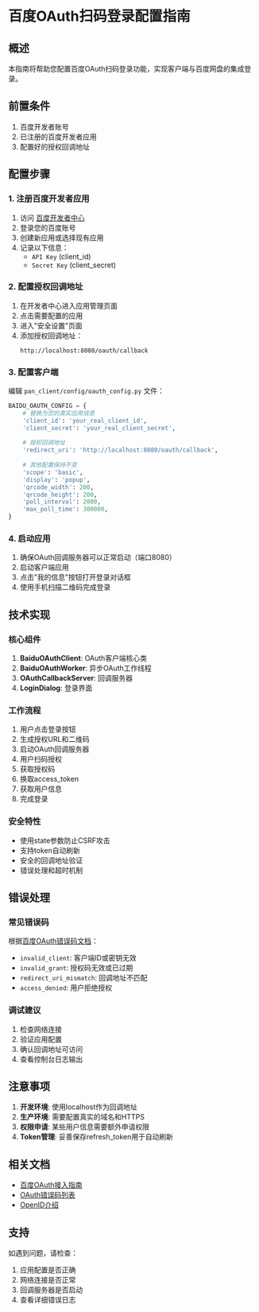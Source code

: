 # 百度OAuth扫码登录配置指南

## 概述

本指南将帮助您配置百度OAuth扫码登录功能，实现客户端与百度网盘的集成登录。

## 前置条件

1. 百度开发者账号
2. 已注册的百度开发者应用
3. 配置好的授权回调地址

## 配置步骤

### 1. 注册百度开发者应用

1. 访问 [百度开发者中心](https://developer.baidu.com/)
2. 登录您的百度账号
3. 创建新应用或选择现有应用
4. 记录以下信息：
   - `API Key` (client_id)
   - `Secret Key` (client_secret)

### 2. 配置授权回调地址

1. 在开发者中心进入应用管理页面
2. 点击需要配置的应用
3. 进入"安全设置"页面
4. 添加授权回调地址：
   ```
   http://localhost:8080/oauth/callback
   ```

### 3. 配置客户端

编辑 `pan_client/config/oauth_config.py` 文件：

```python
BAIDU_OAUTH_CONFIG = {
    # 替换为您的真实应用信息
    'client_id': 'your_real_client_id',
    'client_secret': 'your_real_client_secret',
    
    # 授权回调地址
    'redirect_uri': 'http://localhost:8080/oauth/callback',
    
    # 其他配置保持不变
    'scope': 'basic',
    'display': 'popup',
    'qrcode_width': 200,
    'qrcode_height': 200,
    'poll_interval': 2000,
    'max_poll_time': 300000,
}
```

### 4. 启动应用

1. 确保OAuth回调服务器可以正常启动（端口8080）
2. 启动客户端应用
3. 点击"我的信息"按钮打开登录对话框
4. 使用手机扫描二维码完成登录

## 技术实现

### 核心组件

1. **BaiduOAuthClient**: OAuth客户端核心类
2. **BaiduOAuthWorker**: 异步OAuth工作线程
3. **OAuthCallbackServer**: 回调服务器
4. **LoginDialog**: 登录界面

### 工作流程

1. 用户点击登录按钮
2. 生成授权URL和二维码
3. 启动OAuth回调服务器
4. 用户扫码授权
5. 获取授权码
6. 换取access_token
7. 获取用户信息
8. 完成登录

### 安全特性

- 使用state参数防止CSRF攻击
- 支持token自动刷新
- 安全的回调地址验证
- 错误处理和超时机制

## 错误处理

### 常见错误码

根据[百度OAuth错误码文档](https://openauth.baidu.com/doc/appendix.html)：

- `invalid_client`: 客户端ID或密钥无效
- `invalid_grant`: 授权码无效或已过期
- `redirect_uri_mismatch`: 回调地址不匹配
- `access_denied`: 用户拒绝授权

### 调试建议

1. 检查网络连接
2. 验证应用配置
3. 确认回调地址可访问
4. 查看控制台日志输出

## 注意事项

1. **开发环境**: 使用localhost作为回调地址
2. **生产环境**: 需要配置真实的域名和HTTPS
3. **权限申请**: 某些用户信息需要额外申请权限
4. **Token管理**: 妥善保存refresh_token用于自动刷新

## 相关文档

- [百度OAuth接入指南](https://openauth.baidu.com/doc/doc.html)
- [OAuth错误码列表](https://openauth.baidu.com/doc/appendix.html)
- [OpenID介绍](https://openauth.baidu.com/doc/openid.html)

## 支持

如遇到问题，请检查：
1. 应用配置是否正确
2. 网络连接是否正常
3. 回调服务器是否启动
4. 查看详细错误日志
